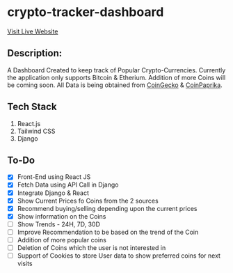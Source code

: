 # crypto-tracker-dashboard
[Visit Live Website](https://crypto-tracker-dashboard.herokuapp.com/)
## Description:
A Dashboard Created to keep track of Popular Crypto-Currencies. Currently the application only supports Bitcoin & Etherium. Addition of more Coins will be coming soon.
All Data is being obtained from [CoinGecko](https://www.coingecko.com/en) & [CoinPaprika](https://coinpaprika.com/).

## Tech Stack
1. React.js
2. Tailwind CSS
3. Django

## To-Do
- [x] Front-End using React JS
- [x] Fetch Data using API Call in Django
- [x] Integrate Django & React
- [x] Show Current Prices fo Coins from the 2 sources
- [x] Recommend buying/selling depending upon the current prices
- [x] Show information on the Coins
- [ ] Show Trends - 24H, 7D, 30D
- [ ] Improve Recommendation to be based on the trend of the Coin
- [ ] Addition of more popular coins
- [ ] Deletion of Coins which the user is not interested in
- [ ] Support of Cookies to store User data to show preferred coins for next visits
